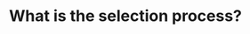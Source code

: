 ---
type: faq
order: 8
title: What is the selection process?
answer: >
  The selection process of FuturEd AI involves an initial application phase where applicants submit their skills and project ideas. A review committee will evaluate these applications based on criteria such as technical proficiency, relevance to the theme, creativity, and potential impact. The most promising applications, demonstrating a strong combination of these qualities, will be then invited to participate in the hackathon event.
---
